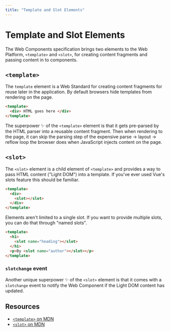 ```yaml
---
title: "Template and Slot Elements"
---
```


# Template and Slot Elements

The Web Components specification brings two elements to the Web Platform, `<template>` and `<slot>`, for creating content fragments and passing content in to components.

## `<template>`

The `template` element is a Web Standard for creating content fragments for reuse later in the application. By default browsers hide templates from rendering on the page.

```html
<template>
  <div> HTML goes here </div>
</template>
```

The superpower :sparkles: of the `<template>` element is that it gets pre-parsed by the HTML parser into a reusable content fragment. Then when rendering to the page, it can skip the parsing step of the expensive parse → layout → reflow loop the browser does when JavaScript injects content on the page. 


## `<slot>`

The `<slot>` element is a child element of `<template>` and provides a way to pass HTML content ("Light DOM") into a template. If you've ever used Vue's slots feature this should be familiar.

```html
<template>
  <div>
    <slot></slot>
  </div>
</template>
```

Elements aren't limited to a single slot. If you want to provide multiple slots, you can do that through "named slots".

```html
<template>
  <h1>
    <slot name="heading"></slot>
  </h1>
  <p>By <slot name="author"></slot></p>
</template>
```

### `slotchange` event

Another unique superpower :sparkles: of the `<slot>` element is that it comes with a `slotchange` event to notify the Web Component if the Light DOM content has updated.

## Resources

- [`<template>` on MDN](https://developer.mozilla.org/en-US/docs/Web/HTML/Element/template)
- [`<slot>` on MDN](https://developer.mozilla.org/en-US/docs/Web/HTML/Element/slot)
